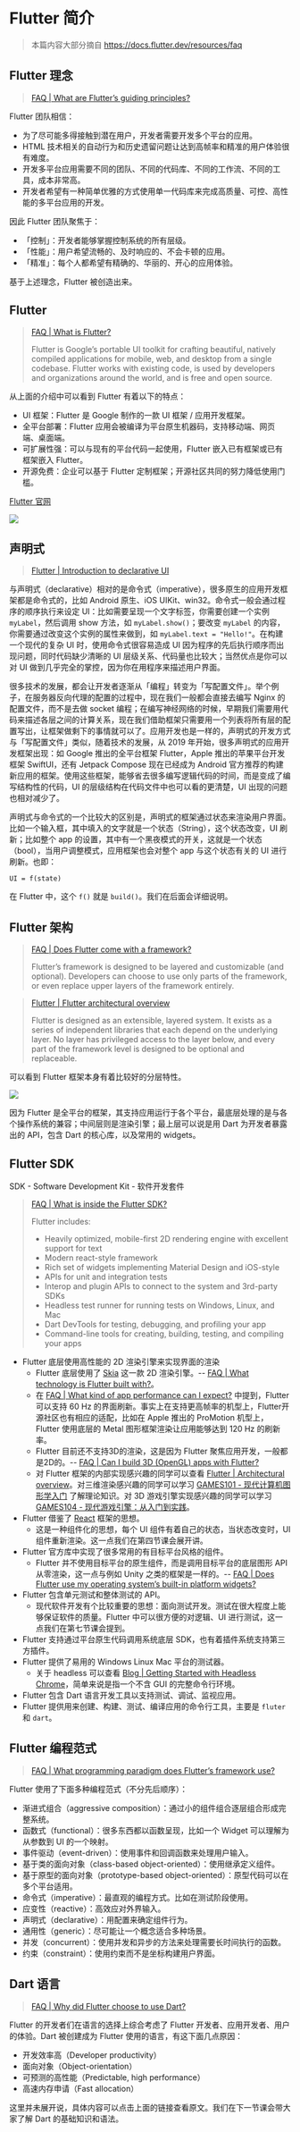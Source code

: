 # Flutter 简介

> 本篇内容大部分摘自 <https://docs.flutter.dev/resources/faq>

## Flutter 理念

> [FAQ | What are Flutter’s guiding principles?](https://docs.flutter.dev/resources/faq#what-are-flutters-guiding-principles)

Flutter 团队相信：

- 为了尽可能多得接触到潜在用户，开发者需要开发多个平台的应用。
- HTML 技术相关的自动行为和历史遗留问题让达到高帧率和精准的用户体验很有难度。
- 开发多平台应用需要不同的团队、不同的代码库、不同的工作流、不同的工具，成本非常高。
- 开发者希望有一种简单优雅的方式使用单一代码库来完成高质量、可控、高性能的多平台应用的开发。

因此 Flutter 团队聚焦于：

- 「控制」：开发者能够掌握控制系统的所有层级。
- 「性能」：用户希望流畅的、及时响应的、不会卡顿的应用。
- 「精准」：每个人都希望有精确的、华丽的、开心的应用体验。

基于上述理念，Flutter 被创造出来。

## Flutter

> [FAQ | What is Flutter?](https://docs.flutter.dev/resources/faq#what-is-flutter)
> 
> Flutter is Google’s portable UI toolkit for crafting beautiful, natively compiled applications for mobile, web, and desktop from a single codebase. Flutter works with existing code, is used by developers and organizations around the world, and is free and open source.

从上面的介绍中可以看到 Flutter 有着以下的特点：

- UI 框架：Flutter 是 Google 制作的一款 UI 框架 / 应用开发框架。
- 全平台部署：Flutter 应用会被编译为平台原生机器码，支持移动端、网页端、桌面端。
- 可扩展性强：可以与现有的平台代码一起使用，Flutter 嵌入已有框架或已有框架嵌入 Flutter。
- 开源免费：企业可以基于 Flutter 定制框架；开源社区共同的努力降低使用门槛。

[Flutter 官网](https://flutter.dev)

![](./images-flutter/flutter-site.png)

## 声明式

> [Flutter | Introduction to declarative UI](https://docs.flutter.dev/get-started/flutter-for/declarative)

与声明式（declarative）相对的是命令式（imperative），很多原生的应用开发框架都是命令式的，比如 Android 原生、iOS UIKit、win32。命令式一般会通过程序的顺序执行来设定 UI：比如需要呈现一个文字标签，你需要创建一个实例 `myLabel`，然后调用 show 方法，如 `myLabel.show()`；要改变 `myLabel` 的内容，你需要通过改变这个实例的属性来做到，如 `myLabel.text = "Hello!"`。在构建一个现代的复杂 UI 时，使用命令式很容易造成 UI 因为程序的先后执行顺序而出现问题，同时代码缺少清晰的 UI 层级关系、代码量也比较大；当然优点是你可以对 UI 做到几乎完全的掌控，因为你在用程序来描述用户界面。

很多技术的发展，都会让开发者逐渐从「编程」转变为「写配置文件」。举个例子，在服务器反向代理的配置的过程中，现在我们一般都会直接去编写 Nginx 的配置文件，而不是去做 socket 编程；在编写神经网络的时候，早期我们需要用代码来描述各层之间的计算关系，现在我们借助框架只需要用一个列表将所有层的配置写出，让框架做剩下的事情就可以了。应用开发也是一样的，声明式的开发方式与「写配置文件」类似，随着技术的发展，从 2019 年开始，很多声明式的应用开发框架出现：如 Google 推出的全平台框架 Flutter，Apple 推出的苹果平台开发框架 SwiftUI，还有 Jetpack Compose 现在已经成为 Android 官方推荐的构建新应用的框架。使用这些框架，能够省去很多编写逻辑代码的时间，而是变成了编写结构性的代码，UI 的层级结构在代码文件中也可以看的更清楚，UI 出现的问题也相对减少了。

声明式与命令式的一个比较大的区别是，声明式的框架通过状态来渲染用户界面。比如一个输入框，其中填入的文字就是一个状态（String），这个状态改变，UI 刷新；比如整个 app 的设置，其中有一个黑夜模式的开关，这就是一个状态（bool），当用户调整模式，应用框架也会对整个 app 与这个状态有关的 UI 进行刷新。也即：

```
UI = f(state)
```

在 Flutter 中，这个 `f()` 就是 `build()`。我们在后面会详细说明。

## Flutter 架构

> [FAQ | Does Flutter come with a framework?](https://docs.flutter.dev/resources/faq#does-flutter-come-with-a-framework)
> 
> Flutter’s framework is designed to be layered and customizable (and optional). Developers can choose to use only parts of the framework, or even replace upper layers of the framework entirely.

> [Flutter | Flutter architectural overview](https://docs.flutter.dev/resources/architectural-overview)
>
> Flutter is designed as an extensible, layered system. It exists as a series of independent libraries that each depend on the underlying layer. No layer has privileged access to the layer below, and every part of the framework level is designed to be optional and replaceable.

可以看到 Flutter 框架本身有着比较好的分层特性。

![](images-flutter/flutter-archdiagram.png)

因为 Flutter 是全平台的框架，其支持应用运行于各个平台，最底层处理的是与各个操作系统的兼容；中间层则是渲染引擎；最上层可以说是用 Dart 为开发者暴露出的 API，包含 Dart 的核心库，以及常用的 widgets。

## Flutter SDK

SDK - Software Development Kit - 软件开发套件

> [FAQ | What is inside the Flutter SDK?](https://docs.flutter.dev/resources/faq#what-is-inside-the-flutter-sdk)
> 
> Flutter includes:
> 
> - Heavily optimized, mobile-first 2D rendering engine with excellent support for text
> - Modern react-style framework
> - Rich set of widgets implementing Material Design and iOS-style
> - APIs for unit and integration tests
> - Interop and plugin APIs to connect to the system and 3rd-party SDKs
> - Headless test runner for running tests on Windows, Linux, and Mac
> - Dart DevTools for testing, debugging, and profiling your app
> - Command-line tools for creating, building, testing, and compiling your apps

- Flutter 底层使用高性能的 2D 渲染引擎来实现界面的渲染
    - Flutter 底层使用了 [Skia](https://skia.org) 这一款 2D 渲染引擎。-- [FAQ | What technology is Flutter built with?](https://docs.flutter.dev/resources/faq#what-technology-is-flutter-built-with)。
    - 在 [FAQ | What kind of app performance can I expect?](https://docs.flutter.dev/resources/faq#what-kind-of-app-performance-can-i-expect) 中提到，Flutter 可以支持 60 Hz 的界面刷新。事实上在支持更高帧率的机型上，Flutter开源社区也有相应的适配，比如在 Apple 推出的 ProMotion 机型上，Flutter 使用底层的 Metal 图形框架渲染让应用能够达到 120 Hz 的刷新率。
    - Flutter 目前还不支持3D的渲染，这是因为 Flutter 聚焦应用开发，一般都是2D的。-- [FAQ | Can I build 3D (OpenGL) apps with Flutter?](https://docs.flutter.dev/resources/faq#can-i-build-3d-opengl-apps-with-flutter)
    - 对 Flutter 框架的内部实现感兴趣的同学可以查看 [Flutter | Architectural overview](https://docs.flutter.dev/resources/architectural-overview)。对三维渲染感兴趣的同学可以学习 [GAMES101 - 现代计算机图形学入门](https://www.bilibili.com/video/BV1X7411F744/) 了解理论知识。对 3D 游戏引擎实现感兴趣的同学可以学习 [GAMES104 - 现代游戏引擎：从入门到实践](https://www.bilibili.com/video/BV1oU4y1R7Km/)。
- Flutter 借鉴了 [React](https://reactjs.org) 框架的思想。
    - 这是一种组件化的思想，每个 UI 组件有着自己的状态，当状态改变时，UI 组件重新渲染。这一点我们在第四节课会展开讲。
- Flutter 官方库中实现了很多常用的有目标平台风格的组件。
    - Flutter 并不使用目标平台的原生组件，而是调用目标平台的底层图形 API 从零渲染，这一点与例如 Unity 之类的框架是一样的。-- [FAQ | Does Flutter use my operating system’s built-in platform widgets?](https://docs.flutter.dev/resources/faq#does-flutter-use-my-operating-systems-built-in-platform-widgets)
- Flutter 包含单元测试和整体测试的 API。
    - 现代软件开发有个比较重要的思想：面向测试开发。测试在很大程度上能够保证软件的质量。Flutter 中可以很方便的对逻辑、UI 进行测试，这一点我们在第七节课会提到。
- Flutter 支持通过平台原生代码调用系统底层 SDK，也有着插件系统支持第三方插件。
- Flutter 提供了易用的 Windows Linux Mac 平台的测试器。
    - 关于 headless 可以查看 [Blog | Getting Started with Headless Chrome](https://developer.chrome.com/blog/headless-chrome/)，简单来说是指一个不含 GUI 的完整命令行环境。
- Flutter 包含 Dart 语言开发工具以支持测试、调试、监视应用。
- Flutter 提供用来创建、构建、测试、编译应用的命令行工具，主要是 `fluter` 和 `dart`。

## Flutter 编程范式

> [FAQ | What programming paradigm does Flutter’s framework use?](https://docs.flutter.dev/resources/faq#what-programming-paradigm-does-flutters-framework-use)

Flutter 使用了下面多种编程范式（不分先后顺序）：

- 渐进式组合（aggressive composition）：通过小的组件组合逐层组合形成完整系统。
- 函数式（functional）：很多东西都以函数呈现，比如一个 Widget 可以理解为从参数到 UI 的一个映射。
- 事件驱动（event-driven）：使用事件和回调函数来处理用户输入。
- 基于类的面向对象（class-based object-oriented）：使用继承定义组件。
- 基于原型的面向对象（prototype-based object-oriented）：原型代码可以在多个平台适用。
- 命令式（imperative）：最直观的编程方式。比如在测试阶段使用。
- 应变性（reactive）：高效应对外界输入。
- 声明式（declarative）：用配置来确定组件行为。
- 通用性（generic）：尽可能让一个概念适合多种场景。
- 并发（concurrent）：使用并发和异步的方法来处理需要长时间执行的函数。
- 约束（constraint）：使用约束而不是坐标构建用户界面。

## Dart 语言

> [FAQ | Why did Flutter choose to use Dart?](https://docs.flutter.dev/resources/faq#why-did-flutter-choose-to-use-dart)

Flutter 的开发者们在语言的选择上综合考虑了 Flutter 开发者、应用开发者、用户的体验。Dart 被创建成为 Flutter 使用的语言，有这下面几点原因：

- 开发效率高（Developer productivity）
- 面向对象（Object-orientation）
- 可预测的高性能（Predictable, high performance）
- 高速内存申请（Fast allocation）

这里并未展开说，具体内容可以点击上面的链接查看原文。我们在下一节课会带大家了解 Dart 的基础知识和语法。
